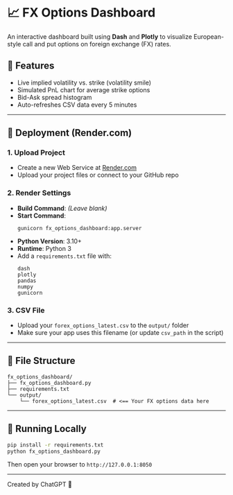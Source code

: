 
# 📈 FX Options Dashboard

An interactive dashboard built using **Dash** and **Plotly** to visualize European-style call and put options on foreign exchange (FX) rates. 

## 🔧 Features
- Live implied volatility vs. strike (volatility smile)
- Simulated PnL chart for average strike options
- Bid-Ask spread histogram
- Auto-refreshes CSV data every 5 minutes

---

## 🚀 Deployment (Render.com)

### 1. Upload Project
- Create a new Web Service at [Render.com](https://render.com)
- Upload your project files or connect to your GitHub repo

### 2. Render Settings
- **Build Command**: *(Leave blank)*
- **Start Command**:
  ```
  gunicorn fx_options_dashboard:app.server
  ```
- **Python Version**: 3.10+
- **Runtime**: Python 3
- Add a `requirements.txt` file with:
  ```
  dash
  plotly
  pandas
  numpy
  gunicorn
  ```

### 3. CSV File
- Upload your `forex_options_latest.csv` to the `output/` folder
- Make sure your app uses this filename (or update `csv_path` in the script)

---

## 📁 File Structure
```
fx_options_dashboard/
├── fx_options_dashboard.py
├── requirements.txt
└── output/
    └── forex_options_latest.csv  # <== Your FX options data here
```

---

## 📡 Running Locally
```bash
pip install -r requirements.txt
python fx_options_dashboard.py
```
Then open your browser to `http://127.0.0.1:8050`

---

Created by ChatGPT 🤖
